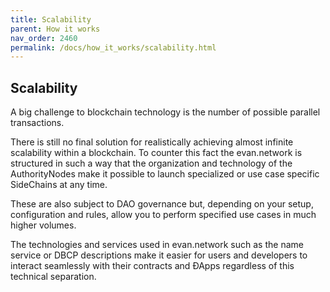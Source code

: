 ```yaml
---
title: Scalability
parent: How it works
nav_order: 2460
permalink: /docs/how_it_works/scalability.html
---
```


## Scalability
A big challenge to blockchain technology is the number of possible parallel transactions.

There is still no final solution for realistically achieving almost infinite scalability within a blockchain. To counter this fact the evan.network is structured in such a way that the organization and technology of the AuthorityNodes make it possible to launch specialized or use case specific SideChains at any time.

These are also subject to DAO governance but, depending on your setup, configuration and rules, allow you to perform specified use cases in much higher volumes.

The technologies and services used in evan.network such as the name service or DBCP descriptions make it easier for users and developers to interact seamlessly with their contracts and ÐApps regardless of this technical separation.
